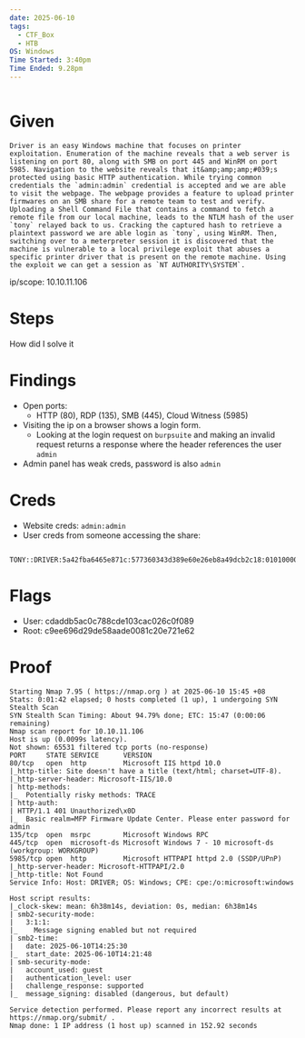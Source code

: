 ```yaml
---
date: 2025-06-10
tags:
  - CTF_Box
  - HTB
OS: Windows
Time Started: 3:40pm
Time Ended: 9.28pm
---
```



```table-of-contents
```



# Given
```
Driver is an easy Windows machine that focuses on printer exploitation. Enumeration of the machine reveals that a web server is listening on port 80, along with SMB on port 445 and WinRM on port 5985. Navigation to the website reveals that it&amp;amp;amp;#039;s protected using basic HTTP authentication. While trying common credentials the `admin:admin` credential is accepted and we are able to visit the webpage. The webpage provides a feature to upload printer firmwares on an SMB share for a remote team to test and verify. Uploading a Shell Command File that contains a command to fetch a remote file from our local machine, leads to the NTLM hash of the user `tony` relayed back to us. Cracking the captured hash to retrieve a plaintext password we are able login as `tony`, using WinRM. Then, switching over to a meterpreter session it is discovered that the machine is vulnerable to a local privilege exploit that abuses a specific printer driver that is present on the remote machine. Using the exploit we can get a session as `NT AUTHORITY\SYSTEM`.
```

ip/scope: 10.10.11.106



# Steps
How did I solve it



# Findings
- Open ports:
	- HTTP (80), RDP (135), SMB (445), Cloud Witness (5985)
- Visiting the ip on a browser shows a login form.
	- Looking at the login request on `burpsuite` and making an invalid request returns a response where the header references the user `admin`
- Admin panel has weak creds, password is also `admin`



# Creds
- Website creds: `admin:admin`
- User creds from someone accessing the share:

```

TONY::DRIVER:5a42fba6465e871c:577360343d389e60e26eb8a49dcb2c18:0101000000000000eb7df98226dadb01b429baed022872a900000000020000000000000000000000:liltony

```



# Flags
- User: cdaddb5ac0c788cde103cac026c0f089
- Root: c9ee696d29de58aade0081c20e721e62



# Proof
```
Starting Nmap 7.95 ( https://nmap.org ) at 2025-06-10 15:45 +08
Stats: 0:01:42 elapsed; 0 hosts completed (1 up), 1 undergoing SYN Stealth Scan
SYN Stealth Scan Timing: About 94.79% done; ETC: 15:47 (0:00:06 remaining)
Nmap scan report for 10.10.11.106
Host is up (0.0099s latency).
Not shown: 65531 filtered tcp ports (no-response)
PORT     STATE SERVICE      VERSION
80/tcp   open  http         Microsoft IIS httpd 10.0
|_http-title: Site doesn't have a title (text/html; charset=UTF-8).
|_http-server-header: Microsoft-IIS/10.0
| http-methods: 
|_  Potentially risky methods: TRACE
| http-auth: 
| HTTP/1.1 401 Unauthorized\x0D
|_  Basic realm=MFP Firmware Update Center. Please enter password for admin
135/tcp  open  msrpc        Microsoft Windows RPC
445/tcp  open  microsoft-ds Microsoft Windows 7 - 10 microsoft-ds (workgroup: WORKGROUP)
5985/tcp open  http         Microsoft HTTPAPI httpd 2.0 (SSDP/UPnP)
|_http-server-header: Microsoft-HTTPAPI/2.0
|_http-title: Not Found
Service Info: Host: DRIVER; OS: Windows; CPE: cpe:/o:microsoft:windows

Host script results:
|_clock-skew: mean: 6h38m14s, deviation: 0s, median: 6h38m14s
| smb2-security-mode: 
|   3:1:1: 
|_    Message signing enabled but not required
| smb2-time: 
|   date: 2025-06-10T14:25:30
|_  start_date: 2025-06-10T14:21:48
| smb-security-mode: 
|   account_used: guest
|   authentication_level: user
|   challenge_response: supported
|_  message_signing: disabled (dangerous, but default)

Service detection performed. Please report any incorrect results at https://nmap.org/submit/ .
Nmap done: 1 IP address (1 host up) scanned in 152.92 seconds

```
